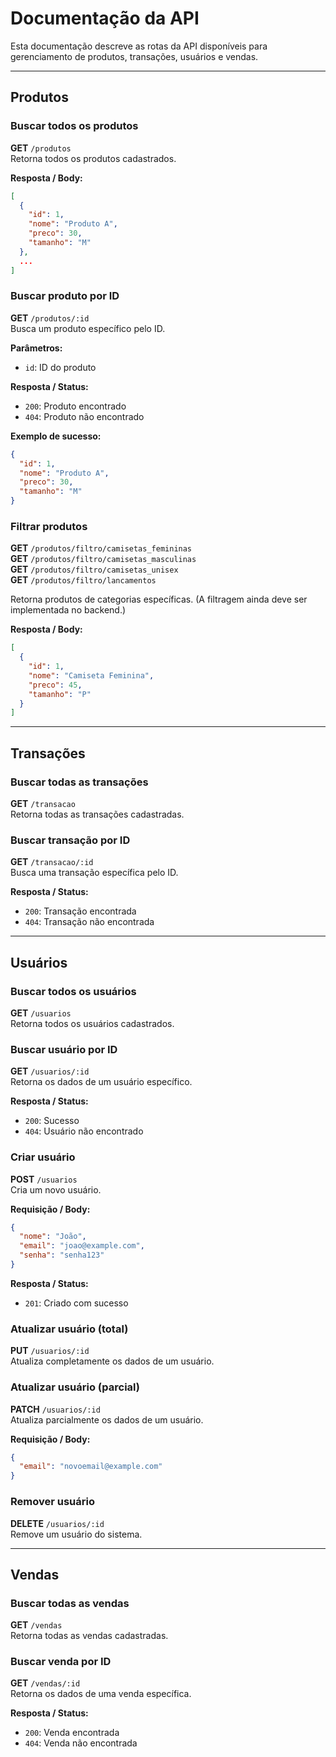 # Documentação da API

Esta documentação descreve as rotas da API disponíveis para gerenciamento de produtos, transações, usuários e vendas.

---

## Produtos

### Buscar todos os produtos
**GET** `/produtos`  
Retorna todos os produtos cadastrados.

**Resposta / Body:**  
```json
[
  {
    "id": 1,
    "nome": "Produto A",
    "preco": 30,
    "tamanho": "M"
  },
  ...
]
```

### Buscar produto por ID
**GET** `/produtos/:id`  
Busca um produto específico pelo ID.

**Parâmetros:**  
- `id`: ID do produto

**Resposta / Status:**  
- `200`: Produto encontrado  
- `404`: Produto não encontrado

**Exemplo de sucesso:**  
```json
{
  "id": 1,
  "nome": "Produto A",
  "preco": 30,
  "tamanho": "M"
}
```

### Filtrar produtos

**GET** `/produtos/filtro/camisetas_femininas`  
**GET** `/produtos/filtro/camisetas_masculinas`  
**GET** `/produtos/filtro/camisetas_unisex`  
**GET** `/produtos/filtro/lancamentos`  

Retorna produtos de categorias específicas. (A filtragem ainda deve ser implementada no backend.)

**Resposta / Body:**  
```json
[
  {
    "id": 1,
    "nome": "Camiseta Feminina",
    "preco": 45,
    "tamanho": "P"
  }
]
```

---

## Transações

### Buscar todas as transações
**GET** `/transacao`  
Retorna todas as transações cadastradas.

### Buscar transação por ID
**GET** `/transacao/:id`  
Busca uma transação específica pelo ID.

**Resposta / Status:**  
- `200`: Transação encontrada  
- `404`: Transação não encontrada

---

## Usuários

### Buscar todos os usuários
**GET** `/usuarios`  
Retorna todos os usuários cadastrados.

### Buscar usuário por ID
**GET** `/usuarios/:id`  
Retorna os dados de um usuário específico.

**Resposta / Status:**  
- `200`: Sucesso  
- `404`: Usuário não encontrado

### Criar usuário
**POST** `/usuarios`  
Cria um novo usuário.

**Requisição / Body:**  
```json
{
  "nome": "João",
  "email": "joao@example.com",
  "senha": "senha123"
}
```

**Resposta / Status:**  
- `201`: Criado com sucesso

### Atualizar usuário (total)
**PUT** `/usuarios/:id`  
Atualiza completamente os dados de um usuário.

### Atualizar usuário (parcial)
**PATCH** `/usuarios/:id`  
Atualiza parcialmente os dados de um usuário.

**Requisição / Body:**  
```json
{
  "email": "novoemail@example.com"
}
```

### Remover usuário
**DELETE** `/usuarios/:id`  
Remove um usuário do sistema.

---

## Vendas

### Buscar todas as vendas
**GET** `/vendas`  
Retorna todas as vendas cadastradas.

### Buscar venda por ID
**GET** `/vendas/:id`  
Retorna os dados de uma venda específica.

**Resposta / Status:**  
- `200`: Venda encontrada  
- `404`: Venda não encontrada

